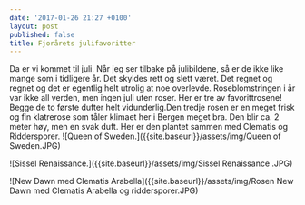 ```yaml
---
date: '2017-01-26 21:27 +0100'
layout: post
published: false
title: Fjorårets julifavoritter
---
```


Da er vi kommet til juli. Når jeg ser tilbake på julibildene, så er de ikke like mange som i tidligere år. Det skyldes rett og slett været. Det regnet og regnet og det er egentlig helt utrolig at noe overlevde. Roseblomstringen i år var ikke all verden, men ingen juli uten roser. Her er tre av favorittrosene! Begge de to første dufter helt vidunderlig.Den tredje rosen er en meget frisk og fin klatrerose som tåler klimaet her i Bergen meget bra. Den blir ca. 2 meter høy, men en svak duft. Her er den plantet sammen med Clematis og Riddersporer.
![Queen of Sweden.]({{site.baseurl}}/assets/img/Queen of Sweden.JPG)

![Sissel Renaissance.]({{site.baseurl}}/assets/img/Sissel Renaissance .JPG)

![New Dawn med Clematis Arabella]({{site.baseurl}}/assets/img/Rosen New Dawn med Clematis Arabella og riddersporer.JPG)





<!--more-->
